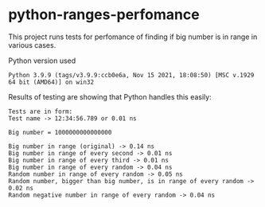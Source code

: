 # python-ranges-perfomance

This project runs tests for perfomance of finding if big number is in range in various cases.

Python version used

```text
Python 3.9.9 (tags/v3.9.9:ccb0e6a, Nov 15 2021, 18:08:50) [MSC v.1929 64 bit (AMD64)] on win32
```

Results of testing are showing that Python handles this easily:

```text
Tests are in form:
Test name -> 12:34:56.789 or 0.01 ns

Big number = 1000000000000000

Big number in range (original) -> 0.14 ns
Big number in range of every second -> 0.01 ns
Big number in range of every third -> 0.01 ns
Big number in range of every random -> 0.04 ns
Random number in range of every random -> 0.05 ns
Random number, bigger than big number, is in range of every random -> 0.02 ns
Random negative number in range of every random -> 0.04 ns
```
